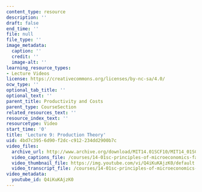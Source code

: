 ```yaml
---
content_type: resource
description: ''
draft: false
end_time: ''
file: null
file_type: ''
image_metadata:
  caption: ''
  credit: ''
  image-alt: ''
learning_resource_types:
- Lecture Videos
license: https://creativecommons.org/licenses/by-nc-sa/4.0/
ocw_type: ''
optional_tab_title: ''
optional_text: ''
parent_title: Productivity and Costs
parent_type: CourseSection
related_resources_text: ''
resource_index_text: ''
resourcetype: Video
start_time: '0'
title: 'Lecture 9: Production Theory'
uid: 4bd7c395-6d90-f2dc-c912-234dd2900b7c
video_files:
  archive_url: http://www.archive.org/download/MIT14.01SCF10/MIT14_01SCF10_lec09_300k.mp4
  video_captions_file: /courses/14-01sc-principles-of-microeconomics-fall-2011/cb0dc50f17ff5ff6a30d460997ad1fa6_Q4iKuKAjzK0.vtt
  video_thumbnail_file: https://img.youtube.com/vi/Q4iKuKAjzK0/default.jpg
  video_transcript_file: /courses/14-01sc-principles-of-microeconomics-fall-2011/22a421c048d22a223171827046852f92_Q4iKuKAjzK0.pdf
video_metadata:
  youtube_id: Q4iKuKAjzK0
---
```

